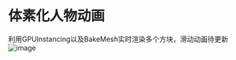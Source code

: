 # 体素化人物动画
利用GPUInstancing以及BakeMesh实时渲染多个方块，滑动动画待更新
![image](https://github.com/nnobe/VoxelizationAnimation/blob/master/test.gif)  
